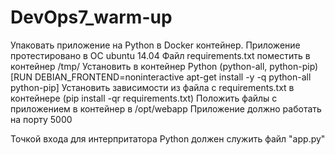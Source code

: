 # DevOps7_warm-up
Упаковать приложение на Python в Docker контейнер.
Приложение протестировано в ОС ubuntu 14.04
Файл requirements.txt поместить в контейнер /tmp/
Установить в контейнер Python (python-all, python-pip)
[RUN DEBIAN_FRONTEND=noninteractive apt-get install -y -q python-all python-pip]
Установить зависимости из файла с requirements.txt в контейнере (pip install -qr requirements.txt)
Положить файлы с приложением в контейнер в /opt/webapp
Приложение должно работать на порту 5000

Точкой входа для интерпритатора Python должен служить файл "app.py" 
